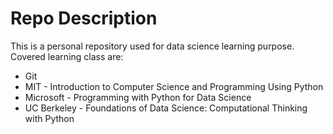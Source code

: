 # Repo Description

This is a personal repository used for data science learning purpose. Covered learning class are:
* Git
* MIT - Introduction to Computer Science and Programming Using Python
* Microsoft - Programming with Python for Data Science
* UC Berkeley - Foundations of Data Science: Computational Thinking with Python

